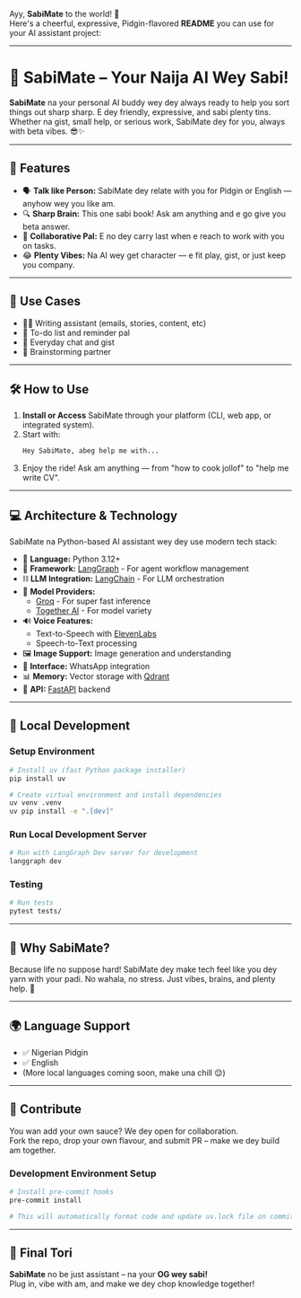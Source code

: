 Ayy, **SabiMate** to the world! 🎉  
Here's a cheerful, expressive, Pidgin-flavored **README** you can use for your AI assistant project:

---

# 🧠 SabiMate – Your Naija AI Wey Sabi!

**SabiMate** na your personal AI buddy wey dey always ready to help you sort things out sharp sharp. E dey friendly, expressive, and sabi plenty tins. Whether na gist, small help, or serious work, SabiMate dey for you, always with beta vibes. 😎✨

---

## 🚀 Features

- 🗣️ **Talk like Person:** SabiMate dey relate with you for Pidgin or English — anyhow wey you like am.
- 🔍 **Sharp Brain:** This one sabi book! Ask am anything and e go give you beta answer.
- 🤝 **Collaborative Pal:** E no dey carry last when e reach to work with you on tasks.
- 😂 **Plenty Vibes:** Na AI wey get character — e fit play, gist, or just keep you company.

---

## 🔧 Use Cases

- ✍🏽 Writing assistant (emails, stories, content, etc)
- 🧾 To-do list and reminder pal
- 💬 Everyday chat and gist
- 🧠 Brainstorming partner

---

## 🛠️ How to Use

1. **Install or Access** SabiMate through your platform (CLI, web app, or integrated system).
2. Start with:  
   ```bash
   Hey SabiMate, abeg help me with...
   ```
3. Enjoy the ride! Ask am anything — from "how to cook jollof" to "help me write CV".

---

## 💻 Architecture & Technology

SabiMate na Python-based AI assistant wey dey use modern tech stack:

- 🐍 **Language:** Python 3.12+
- 🔄 **Framework:** [LangGraph](https://github.com/langchain-ai/langgraph) - For agent workflow management
- ⛓️ **LLM Integration:** [LangChain](https://github.com/langchain-ai/langchain) - For LLM orchestration
- 🧠 **Model Providers:** 
  - [Groq](https://groq.com) - For super fast inference
  - [Together AI](https://together.ai) - For model variety
- 🔊 **Voice Features:** 
  - Text-to-Speech with [ElevenLabs](https://elevenlabs.io)
  - Speech-to-Text processing
- 🖼️ **Image Support:** Image generation and understanding
- 📱 **Interface:** WhatsApp integration
- 📊 **Memory:** Vector storage with [Qdrant](https://qdrant.tech)
- 🚀 **API:** [FastAPI](https://fastapi.tiangolo.com) backend

---

## 🚀 Local Development

### Setup Environment

```bash
# Install uv (fast Python package installer)
pip install uv

# Create virtual environment and install dependencies
uv venv .venv
uv pip install -e ".[dev]"
```

### Run Local Development Server

```bash
# Run with LangGraph Dev server for development
langgraph dev 

```

### Testing

```bash
# Run tests
pytest tests/
```

---

## 📣 Why SabiMate?

Because life no suppose hard! SabiMate dey make tech feel like you dey yarn with your padi. No wahala, no stress. Just vibes, brains, and plenty help. 🤗

---

## 🌍 Language Support

- ✅ Nigerian Pidgin
- ✅ English
- (More local languages coming soon, make una chill 😌)

---

## 🙌 Contribute

You wan add your own sauce? We dey open for collaboration.  
Fork the repo, drop your own flavour, and submit PR – make we dey build am together.

### Development Environment Setup

```bash
# Install pre-commit hooks
pre-commit install

# This will automatically format code and update uv.lock file on commit
```

---

## 👋 Final Tori

**SabiMate** no be just assistant – na your **OG wey sabi!**  
Plug in, vibe with am, and make we dey chop knowledge together!